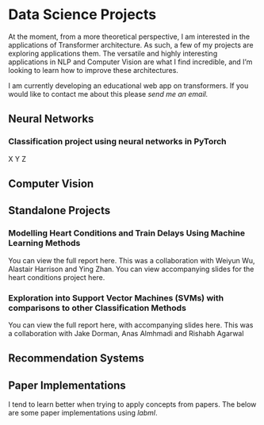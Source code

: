 # Data Science Projects 

At the moment, from a more theoretical perspective, I am interested in the applications of Transformer architecture. As such, a few of my projects are exploring applications them. The versatile and highly interesting applications in NLP and Computer Vision are what I find incredible, and I’m looking to learn how to improve these architectures. 

I am currently developing an educational web app on transformers. If you would like to contact me about this please *send me an email.*

## Neural Networks

### Classification project using neural networks in PyTorch

X Y Z

## Computer Vision

## Standalone Projects

### Modelling Heart Conditions and Train Delays Using Machine Learning Methods

You can view the full report here. This was a collaboration with Weiyun Wu, Alastair Harrison and Ying Zhan. You can view accompanying slides for the heart conditions project here.

### Exploration into Support Vector Machines (SVMs) with comparisons to other Classification Methods

You can view the full report here, with accompanying slides here. This was a collaboration with Jake Dorman, Anas Almhmadi and Rishabh Agarwal

## Recommendation Systems

## Paper Implementations

I tend to learn better when trying to apply concepts from papers. The below are some paper implementations using *labml*.
